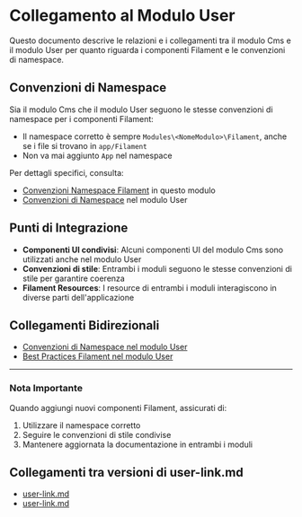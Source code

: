 # Collegamento al Modulo User

Questo documento descrive le relazioni e i collegamenti tra il modulo Cms e il modulo User per quanto riguarda i componenti Filament e le convenzioni di namespace.

## Convenzioni di Namespace

Sia il modulo Cms che il modulo User seguono le stesse convenzioni di namespace per i componenti Filament:

- Il namespace corretto è sempre `Modules\<NomeModulo>\Filament`, anche se i file si trovano in `app/Filament`
- Non va mai aggiunto `App` nel namespace

Per dettagli specifici, consulta:
- [Convenzioni Namespace Filament](./convenzioni-namespace-filament.md) in questo modulo
- [Convenzioni di Namespace](../../User/docs/namespace-conventions.md) nel modulo User

## Punti di Integrazione

- **Componenti UI condivisi**: Alcuni componenti UI del modulo Cms sono utilizzati anche nel modulo User
- **Convenzioni di stile**: Entrambi i moduli seguono le stesse convenzioni di stile per garantire coerenza
- **Filament Resources**: I resource di entrambi i moduli interagiscono in diverse parti dell'applicazione

## Collegamenti Bidirezionali

- [Convenzioni di Namespace nel modulo User](../../User/docs/namespace-conventions.md)
- [Best Practices Filament nel modulo User](../../User/docs/FILAMENT_BEST_PRACTICES.md)

---

### Nota Importante
Quando aggiungi nuovi componenti Filament, assicurati di:
1. Utilizzare il namespace corretto
2. Seguire le convenzioni di stile condivise
3. Mantenere aggiornata la documentazione in entrambi i moduli

## Collegamenti tra versioni di user-link.md
* [user-link.md](laravel/Modules/Lang/docs/user-link.md)
* [user-link.md](laravel/Modules/Cms/docs/user-link.md)

